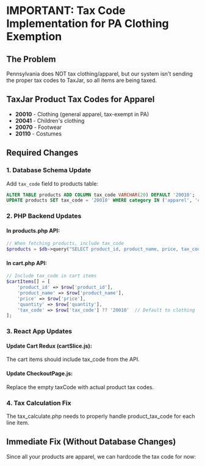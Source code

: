 # IMPORTANT: Tax Code Implementation for PA Clothing Exemption

## The Problem
Pennsylvania does NOT tax clothing/apparel, but our system isn't sending the proper tax codes to TaxJar, so all items are being taxed.

## TaxJar Product Tax Codes for Apparel
- **20010** - Clothing (general apparel, tax-exempt in PA)
- **20041** - Children's clothing
- **20070** - Footwear
- **20110** - Costumes

## Required Changes

### 1. Database Schema Update
Add `tax_code` field to products table:
```sql
ALTER TABLE products ADD COLUMN tax_code VARCHAR(20) DEFAULT '20010';
UPDATE products SET tax_code = '20010' WHERE category IN ('apparel', 'clothing', 'shirts', 'polos');
```

### 2. PHP Backend Updates

#### In products.php API:
```php
// When fetching products, include tax_code
$products = $db->query("SELECT product_id, product_name, price, tax_code FROM products");
```

#### In cart.php API:
```php
// Include tax_code in cart items
$cartItems[] = [
    'product_id' => $row['product_id'],
    'product_name' => $row['product_name'],
    'price' => $row['price'],
    'quantity' => $row['quantity'],
    'tax_code' => $row['tax_code'] ?? '20010'  // Default to clothing
];
```

### 3. React App Updates

#### Update Cart Redux (cartSlice.js):
The cart items should include tax_code from the API.

#### Update CheckoutPage.js:
Replace the empty taxCode with actual product tax codes.

### 4. Tax Calculation Fix
The tax_calculate.php needs to properly handle product_tax_code for each line item.

## Immediate Fix (Without Database Changes)

Since all your products are apparel, we can hardcode the tax code for now:
